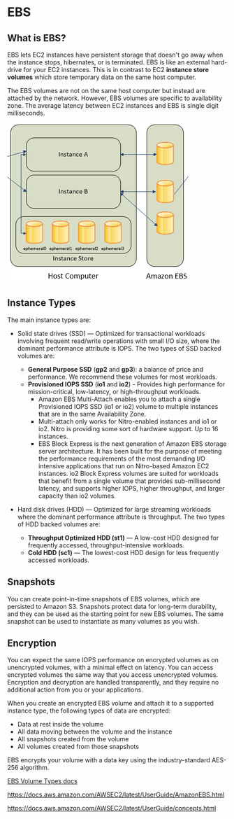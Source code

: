 # EBS

## What is EBS?

EBS lets EC2 instances have persistent storage that doesn't go away when the instance stops, hibernates, or is terminated. EBS is like an external hard-drive for your EC2 instances. This is in contrast to EC2 **instance store volumes** which store temporary data on the same host computer.

The EBS volumes are not on the same host computer but instead are attached by the network. However, EBS volumes are specific to availability zone. The average latency between EC2 instances and EBS is single digit milliseconds.

![](./images/ec2-storage-partial.png)

## Instance Types

The main instance types are:

- Solid state drives (SSD) — Optimized for transactional workloads involving frequent read/write operations with small I/O size, where the dominant performance attribute is IOPS. The two types of SSD backed volumes are:
  - **General Purpose SSD** (**gp2** and **gp3**): a balance of price and performance. We recommend these volumes for most workloads.
  - **Provisioned IOPS SSD** (**io1** and **io2**) - Provides high performance for mission-critical, low-latency, or high-throughput workloads.
    - Amazon EBS Multi-Attach enables you to attach a single Provisioned IOPS SSD (io1 or io2) volume to multiple instances that are in the same Availability Zone.
    - Multi-attach only works for Nitro-enabled instances and io1 or io2. Nitro is providing some sort of hardware support. Up to 16 instances.
    - EBS Block Express is the next generation of Amazon EBS storage server architecture. It has been built for the purpose of meeting the performance requirements of the most demanding I/O intensive applications that run on Nitro-based Amazon EC2 instances. io2 Block Express volumes are suited for workloads that benefit from a single volume that provides sub-millisecond latency, and supports higher IOPS, higher throughput, and larger capacity than io2 volumes.
- Hard disk drives (HDD) — Optimized for large streaming workloads where the dominant performance attribute is throughput. The two types of HDD backed volumes are:

  - **Throughput Optimized HDD (st1)** — A low-cost HDD designed for frequently accessed, throughput-intensive workloads.
  - **Cold HDD (sc1)** — The lowest-cost HDD design for less frequently accessed workloads.

  <!-- TODO: Discuss IOPS in more precision -->

## Snapshots

You can create point-in-time snapshots of EBS volumes, which are persisted to Amazon S3. Snapshots protect data for long-term durability, and they can be used as the starting point for new EBS volumes. The same snapshot can be used to instantiate as many volumes as you wish.

## Encryption

You can expect the same IOPS performance on encrypted volumes as on unencrypted volumes, with a minimal effect on latency. You can access encrypted volumes the same way that you access unencrypted volumes. Encryption and decryption are handled transparently, and they require no additional action from you or your applications.

When you create an encrypted EBS volume and attach it to a supported instance type, the following types of data are encrypted:

- Data at rest inside the volume
- All data moving between the volume and the instance
- All snapshots created from the volume
- All volumes created from those snapshots

EBS encrypts your volume with a data key using the industry-standard AES-256 algorithm.

[EBS Volume Types docs](https://docs.aws.amazon.com/AWSEC2/latest/UserGuide/ebs-volume-types.html)

https://docs.aws.amazon.com/AWSEC2/latest/UserGuide/AmazonEBS.html

https://docs.aws.amazon.com/AWSEC2/latest/UserGuide/concepts.html
